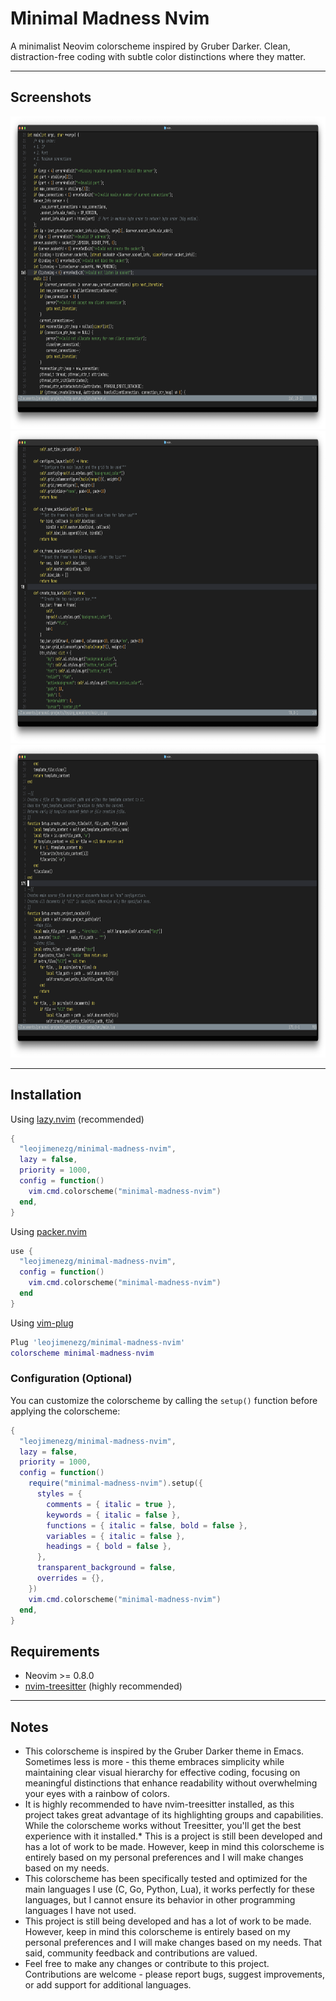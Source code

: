 # Minimal Madness Nvim

A minimalist Neovim colorscheme inspired by Gruber Darker. Clean, distraction-free coding with subtle color distinctions where they matter.

---

## Screenshots

<div align="center">
    <img height="500px" src="assets/imgs/colorscheme-c.png" alt="C language syntax highlighting" />
    <img height="500px" src="assets/imgs/colorscheme-python.png" alt="Python syntax highlighting" />
    <img height="500px" src="assets/imgs/colorscheme-lua.png" alt="Lua syntax highlighting" />
</div>

---

## Installation

Using [lazy.nvim](https://github.com/folke/lazy.nvim) (recommended)
```lua
{
  "leojimenezg/minimal-madness-nvim",
  lazy = false,
  priority = 1000,
  config = function()
    vim.cmd.colorscheme("minimal-madness-nvim")
  end,
}
```

Using [packer.nvim](https://github.com/wbthomason/packer.nvim)
```lua
use {
  "leojimenezg/minimal-madness-nvim",
  config = function()
    vim.cmd.colorscheme("minimal-madness-nvim")
  end
}
```

Using [vim-plug](https://github.com/junegunn/vim-plug)
```lua
Plug 'leojimenezg/minimal-madness-nvim'
colorscheme minimal-madness-nvim
```

### Configuration (Optional)
You can customize the colorscheme by calling the `setup()` function before applying the colorscheme:
```lua
{
  "leojimenezg/minimal-madness-nvim",
  lazy = false,
  priority = 1000,
  config = function()
    require("minimal-madness-nvim").setup({
      styles = {
        comments = { italic = true },
        keywords = { italic = false },
        functions = { italic = false, bold = false },
        variables = { italic = false },
        headings = { bold = false },
      },
      transparent_background = false,
      overrides = {},
    })
    vim.cmd.colorscheme("minimal-madness-nvim")
  end,
}
```

## Requirements

* Neovim >= 0.8.0
* [nvim-treesitter](https://github.com/nvim-treesitter/nvim-treesitter) (highly recommended)

---

## Notes

* This colorscheme is inspired by the Gruber Darker theme in Emacs. Sometimes less is more - this theme embraces simplicity while maintaining clear visual hierarchy for effective coding, focusing on meaningful distinctions that enhance readability without overwhelming your eyes with a rainbow of colors.
* It is highly recommended to have nvim-treesitter installed, as this project takes great advantage of its highlighting groups and capabilities. While the colorscheme works without Treesitter, you'll get the best experience with it installed.* This is a project is still been developed and has a lot of work to be made. However, keep in mind this colorscheme is entirely based on my personal preferences and I will make changes based on my needs.
* This colorscheme has been specifically tested and optimized for the main languages I use (C, Go, Python, Lua), it works perfectly for these languages, but I cannot ensure its behavior in other programming languages I have not used.
* This project is still being developed and has a lot of work to be made. However, keep in mind this colorscheme is entirely based on my personal preferences and I will make changes based on my needs. That said, community feedback and contributions are valued.
* Feel free to make any changes or contribute to this project. Contributions are welcome - please report bugs, suggest improvements, or add support for additional languages.
